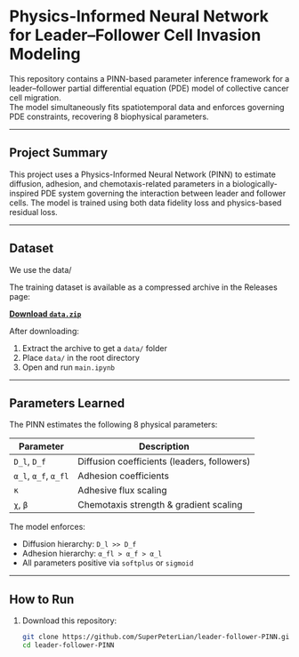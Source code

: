 # Physics-Informed Neural Network for Leader–Follower Cell Invasion Modeling

This repository contains a PINN-based parameter inference framework for a leader–follower partial differential equation (PDE) model of collective cancer cell migration.  
The model simultaneously fits spatiotemporal data and enforces governing PDE constraints, recovering 8 biophysical parameters.

---

## Project Summary

This project uses a Physics-Informed Neural Network (PINN) to estimate diffusion, adhesion, and chemotaxis-related parameters in a biologically-inspired PDE system governing the interaction between leader and follower cells. The model is trained using both data fidelity loss and physics-based residual loss.

---

## Dataset

We use the data/

The training dataset is available as a compressed archive in the Releases page:

**[Download `data.zip`](https://github.com/SuperPeterLian/leader-follower-PINN/releases)**

After downloading:
1. Extract the archive to get a `data/` folder  
2. Place `data/` in the root directory  
3. Open and run `main.ipynb`

---

## Parameters Learned

The PINN estimates the following 8 physical parameters:

| Parameter | Description |
|----------|-------------|
| `D_l`, `D_f` | Diffusion coefficients (leaders, followers) |
| `α_l`, `α_f`, `α_fl` | Adhesion coefficients |
| `κ`        | Adhesive flux scaling |
| `χ`, `β`   | Chemotaxis strength & gradient scaling |

The model enforces:
- Diffusion hierarchy: `D_l >> D_f`
- Adhesion hierarchy: `α_fl > α_f > α_l`
- All parameters positive via `softplus` or `sigmoid`

---

## How to Run

1. Download this repository:
   ```bash
   git clone https://github.com/SuperPeterLian/leader-follower-PINN.git
   cd leader-follower-PINN
